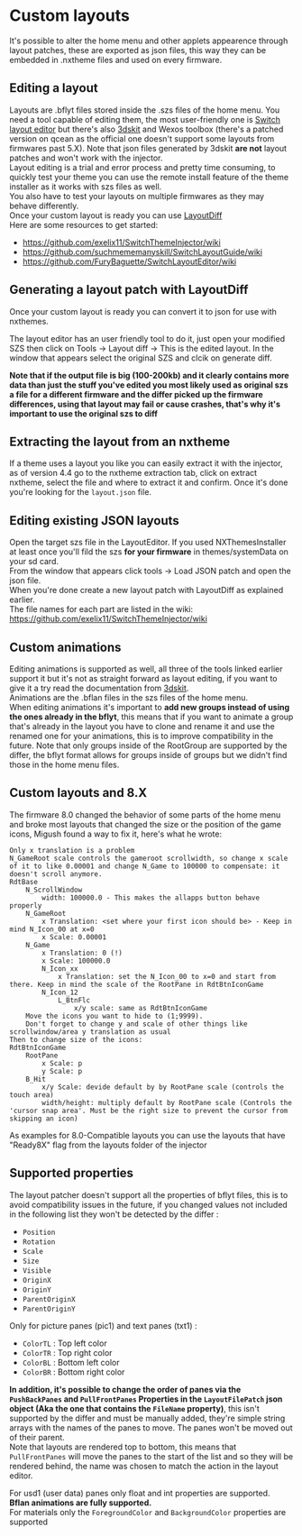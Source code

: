 # Custom layouts
It's possible to alter the home menu and other applets appearence through layout patches, these are exported as json files, this way they can be embedded in .nxtheme files and used on every firmware.

## Editing a layout
Layouts are .bflyt files stored inside the .szs files of the home menu. You need a tool capable of editing them, the most user-friendly one is [Switch layout editor](https://github.com/FuryBaguette/SwitchLayoutEditor/wiki) but there's also [3dskit](https://github.com/Tyulis/3DSkit) and Wexos toolbox (there's a patched version on qcean as the official one doesn't support some layouts from firmwares past 5.X). Note that json files generated by 3dskit **are not** layout patches and won't work with the injector.\
Layout editing is a trial and error process and pretty time consuming, to quickly test your theme you can use the remote install feature of the theme installer as it works with szs files as well.\
You also have to test your layouts on multiple firmwares as they may behave differently.\
Once your custom layout is ready you can use [LayoutDiff](https://github.com/exelix11/SwitchThemeInjector/blob/master/CustomLayouts.md#Generating-a-layout-patch-with-LayoutDiff) \
Here are some resources to get started:
- https://github.com/exelix11/SwitchThemeInjector/wiki
- https://github.com/suchmememanyskill/SwitchLayoutGuide/wiki
- https://github.com/FuryBaguette/SwitchLayoutEditor/wiki

## Generating a layout patch with LayoutDiff
Once your custom layout is ready you can convert it to json for use with nxthemes.

The layout editor has an user friendly tool to do it, just open your modified SZS then click on Tools -> Layout diff -> This is the edited layout. In the window that appears select the original SZS and clcik on generate diff.

**Note that if the output file is big (100-200kb) and it clearly contains more data than just the stuff you've edited you most likely used as original szs a file for a different firmware and the differ picked up the firmware differences, using that layout may fail or cause crashes, that's why it's important to use the original szs to diff**
 
## Extracting the layout from an nxtheme
If a theme uses a layout you like you can easily extract it with the injector, as of version 4.4 go to the nxtheme extraction tab, click on extract nxtheme, select the file and where to extract it and confirm. Once it's done you're looking for the `layout.json` file.

## Editing existing JSON layouts
Open the target szs file in the LayoutEditor. If you used NXThemesInstaller at least once you'll fild the szs **for your firmware** in themes/systemData on your sd card. \
From the window that appears click tools -> Load JSON patch and open the json file. \
When you're done create a new layout patch with LayoutDiff as explained earlier. \
The file names for each part are listed in the wiki: https://github.com/exelix11/SwitchThemeInjector/wiki

## Custom animations
Editing animations is supported as well, all three of the tools linked earlier support it but it's not as straight forward as layout editing, if you want to give it a try read the documentation from [3dskit](https://github.com/Tyulis/3DSkit/blob/master/doc/BFLAN.md#constants).\
Animations are the .bflan files in the szs files of the home menu.\
When editing animations it's important to **add new groups instead of using the ones already in the bflyt**, this means that if you want to animate a group that's already in the layout you have to clone and rename it and use the renamed one for your animations, this is to improve compatibility in the future. Note that only groups inside of the RootGroup are supported by the differ, the bflyt format allows for groups inside of groups but we didn't find those in the home menu files.

## Custom layouts and 8.X
The firmware 8.0 changed the behavior of some parts of the home menu and broke most layouts that changed the size or the position of the game icons, Migush found a way to fix it, here's what he wrote:
```
Only x translation is a problem
N_GameRoot scale controls the gameroot scrollwidth, so change x scale of it to like 0.00001 and change N_Game to 100000 to compensate: it doesn't scroll anymore.
RdtBase
    N_ScrollWindow
        width: 100000.0 - This makes the allapps button behave properly
    N_GameRoot 
        x Translation: <set where your first icon should be> - Keep in mind N_Icon_00 at x=0
        x Scale: 0.00001
    N_Game
        x Translation: 0 (!)
        x Scale: 100000.0
        N_Icon_xx
            x Translation: set the N_Icon_00 to x=0 and start from there. Keep in mind the scale of the RootPane in RdtBtnIconGame
        N_Icon_12
            L_BtnFlc
                x/y scale: same as RdtBtnIconGame
    Move the icons you want to hide to (1;9999). 
    Don't forget to change y and scale of other things like scrollwindow/area y translation as usual
Then to change size of the icons:
RdtBtnIconGame
    RootPane   
        x Scale: p
        y Scale: p
    B_Hit
        x/y Scale: devide default by by RootPane scale (controls the touch area)
        width/height: multiply default by RootPane scale (Controls the 'cursor snap area'. Must be the right size to prevent the cursor from skipping an icon)
```
As examples for 8.0-Compatible layouts you can use the layouts that have "Ready8X" flag from the layouts folder of the injector

## Supported properties
The layout patcher doesn't support all the properties of bflyt files, this is to avoid compatibility issues in the future, if you changed values not included in the following list they won't be detected by the differ :
- `Position`
- `Rotation`
- `Scale`
- `Size`
- `Visible`
- `OriginX`
- `OriginY`
- `ParentOriginX`
- `ParentOriginY`

Only for picture panes (pic1) and text panes (txt1) :
- `ColorTL` : Top left color 
- `ColorTR` : Top right color 
- `ColorBL` : Bottom left color 
- `ColorBR` : Bottom right color 

**In addition, it's possible to change the order of panes via the `PushBackPanes` and `PullFrontPanes` Properties in the `LayoutFilePatch` json object (Aka the one that contains the `FileName` property)**, this isn't supported by the differ and must be manually added, they're simple string arrays with the names of the panes to move. The panes won't be moved out of their parent.\
Note that layouts are rendered top to bottom, this means that `PullFrontPanes` will move the panes to the start of the list and so they will be rendered behind, the name was chosen to match the action in the layout editor.


For usd1 (user data) panes only float and int properties are supported.\
**Bflan animations are fully supported.**\
For materials only the `ForegroundColor` and `BackgroundColor` properties are supported
